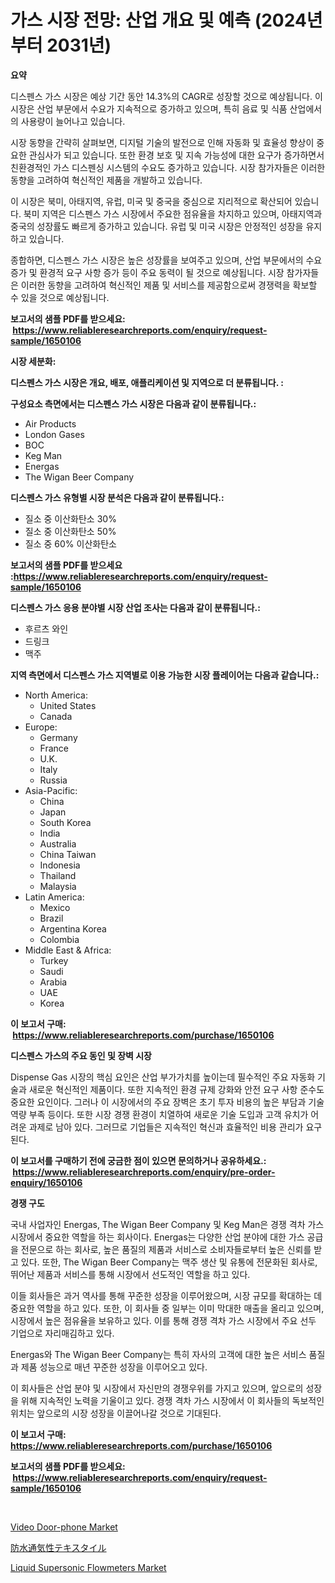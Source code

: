 <p><h1>가스 시장 전망: 산업 개요 및 예측 (2024년부터 2031년)</h1></p><p><strong>요약</strong></p>
<p><p>디스펜스 가스 시장은 예상 기간 동안 14.3%의 CAGR로 성장할 것으로 예상됩니다. 이 시장은 산업 부문에서 수요가 지속적으로 증가하고 있으며, 특히 음료 및 식품 산업에서의 사용량이 늘어나고 있습니다.</p><p>시장 동향을 간략히 살펴보면, 디지털 기술의 발전으로 인해 자동화 및 효율성 향상이 중요한 관심사가 되고 있습니다. 또한 환경 보호 및 지속 가능성에 대한 요구가 증가하면서 친환경적인 가스 디스펜싱 시스템의 수요도 증가하고 있습니다. 시장 참가자들은 이러한 동향을 고려하여 혁신적인 제품을 개발하고 있습니다.</p><p>이 시장은 북미, 아태지역, 유럽, 미국 및 중국을 중심으로 지리적으로 확산되어 있습니다. 북미 지역은 디스펜스 가스 시장에서 주요한 점유율을 차지하고 있으며, 아태지역과 중국의 성장률도 빠르게 증가하고 있습니다. 유럽 및 미국 시장은 안정적인 성장을 유지하고 있습니다.</p><p>종합하면, 디스펜스 가스 시장은 높은 성장률을 보여주고 있으며, 산업 부문에서의 수요 증가 및 환경적 요구 사항 증가 등이 주요 동력이 될 것으로 예상됩니다. 시장 참가자들은 이러한 동향을 고려하여 혁신적인 제품 및 서비스를 제공함으로써 경쟁력을 확보할 수 있을 것으로 예상됩니다.</p></p>
<p><strong>보고서의 샘플 PDF를 받으세요: &nbsp;<a href="https://www.reliableresearchreports.com/enquiry/request-sample/1650106">https://www.reliableresearchreports.com/enquiry/request-sample/1650106</a></strong></p>
<p><strong>시장 세분화:</strong></p>
<p><strong> 디스펜스 가스 시장은 개요, 배포, 애플리케이션 및 지역으로 더 분류됩니다. :</strong></p>
<p><strong>구성요소 측면에서는 디스펜스 가스 시장은 다음과 같이 분류됩니다.:</strong></p>
<p><ul><li>Air Products</li><li>London Gases</li><li>BOC</li><li>Keg Man</li><li>Energas</li><li>The Wigan Beer Company</li></ul></p>
<p><strong> 디스펜스 가스 유형별 시장 분석은 다음과 같이 분류됩니다.:</strong></p>
<p><ul><li>질소 중 이산화탄소 30%</li><li>질소 중 이산화탄소 50%</li><li>질소 중 60% 이산화탄소</li></ul></p>
<p><strong>보고서의 샘플 PDF를 받으세요 :<a href="https://www.reliableresearchreports.com/enquiry/request-sample/1650106">https://www.reliableresearchreports.com/enquiry/request-sample/1650106</a></strong></p>
<p><strong> 디스펜스 가스 응용 분야별 시장 산업 조사는 다음과 같이 분류됩니다.:</strong></p>
<p><ul><li>후르츠 와인</li><li>드링크</li><li>맥주</li></ul></p>
<p><strong>지역 측면에서 디스펜스 가스 지역별로 이용 가능한 시장 플레이어는 다음과 같습니다.:</strong></p>
<p><ul>
    <li>
        North America:
        <ul>
            <li>United States</li>
            <li>Canada</li>
        </ul>
    </li>
    <li>
        Europe:
        <ul>
            <li>Germany</li>
            <li>France</li>
            <li>U.K.</li>
            <li>Italy</li>
            <li>Russia</li>
        </ul>
    </li>
    <li>
        Asia-Pacific:
        <ul>
            <li>China</li>
            <li>Japan</li>
            <li>South Korea</li>
            <li>India</li>
            <li>Australia</li>
            <li>China Taiwan</li>
            <li>Indonesia</li>
            <li>Thailand</li>
            <li>Malaysia</li>
        </ul>
    </li>
    <li>
        Latin America:
        <ul>
            <li>Mexico</li>
            <li>Brazil</li>
            <li>Argentina Korea</li>
            <li>Colombia</li>
        </ul>
    </li>
    <li>
        Middle East & Africa:
        <ul>
            <li>Turkey</li>
            <li>Saudi</li>
            <li>Arabia</li>
            <li>UAE</li>
            <li>Korea</li>
        </ul>
    </li>
    </ul></p>
<p><strong>이 보고서 구매: &nbsp;<a href="https://www.reliableresearchreports.com/purchase/1650106">https://www.reliableresearchreports.com/purchase/1650106</a></strong></p>
<p><strong>디스펜스 가스의 주요 동인 및 장벽 시장</strong></p>
<p><p>Dispense Gas 시장의 핵심 요인은 산업 부가가치를 높이는데 필수적인 주요 자동화 기술과 새로운 혁신적인 제품이다. 또한 지속적인 환경 규제 강화와 안전 요구 사항 준수도 중요한 요인이다. 그러나 이 시장에서의 주요 장벽은 초기 투자 비용의 높은 부담과 기술 역량 부족 등이다. 또한 시장 경쟁 환경이 치열하여 새로운 기술 도입과 고객 유치가 어려운 과제로 남아 있다. 그러므로 기업들은 지속적인 혁신과 효율적인 비용 관리가 요구된다.</p></p>
<p><strong>이 보고서를 구매하기 전에 궁금한 점이 있으면 문의하거나 공유하세요.: &nbsp;<a href="https://www.reliableresearchreports.com/enquiry/pre-order-enquiry/1650106">https://www.reliableresearchreports.com/enquiry/pre-order-enquiry/1650106</a></strong></p>
<p><strong>경쟁 구도</strong></p>
<p><p>국내 사업자인 Energas, The Wigan Beer Company 및 Keg Man은 경쟁 격차 가스 시장에서 중요한 역할을 하는 회사이다. Energas는 다양한 산업 분야에 대한 가스 공급을 전문으로 하는 회사로, 높은 품질의 제품과 서비스로 소비자들로부터 높은 신뢰를 받고 있다. 또한, The Wigan Beer Company는 맥주 생산 및 유통에 전문화된 회사로, 뛰어난 제품과 서비스를 통해 시장에서 선도적인 역할을 하고 있다.</p><p>이들 회사들은 과거 역사를 통해 꾸준한 성장을 이루어왔으며, 시장 규모를 확대하는 데 중요한 역할을 하고 있다. 또한, 이 회사들 중 일부는 이미 막대한 매출을 올리고 있으며, 시장에서 높은 점유율을 보유하고 있다. 이를 통해 경쟁 격차 가스 시장에서 주요 선두 기업으로 자리매김하고 있다.</p><p>Energas와 The Wigan Beer Company는 특히 자사의 고객에 대한 높은 서비스 품질과 제품 성능으로 매년 꾸준한 성장을 이루어오고 있다.</p><p>이 회사들은 산업 분야 및 시장에서 자신만의 경쟁우위를 가지고 있으며, 앞으로의 성장을 위해 지속적인 노력을 기울이고 있다. 경쟁 격차 가스 시장에서 이 회사들의 독보적인 위치는 앞으로의 시장 성장을 이끌어나갈 것으로 기대된다.</p></p>
<p><strong>이 보고서 구매: &nbsp; <a href="https://www.reliableresearchreports.com/purchase/1650106">https://www.reliableresearchreports.com/purchase/1650106</a></strong></p>
<p><strong>보고서의 샘플 PDF를 받으세요: &nbsp;<a href="https://www.reliableresearchreports.com/enquiry/request-sample/1650106">https://www.reliableresearchreports.com/enquiry/request-sample/1650106</a></strong><strong></strong></p>
<p>&nbsp;</p>
<p><p><a href="https://www.linkedin.com/pulse/video-door-phone-market-provides-detailed-segmentation-wi8yc?trackingId=%2BuJfI%2Bob%2BfygaIAsap9hzQ%3D%3D">Video Door-phone Market</a></p><p><a href="https://github.com/zoetazuur/Market-Research-Report-List-1/blob/main/528128910816.md">防水通気性テキスタイル</a></p><p><a href="https://www.linkedin.com/pulse/liquid-supersonic-flowmeters-market-size-growing-forecasted-yccjc?trackingId=vcQd80eJfnyKarm8F5ZboA%3D%3D">Liquid Supersonic Flowmeters Market</a></p></p>